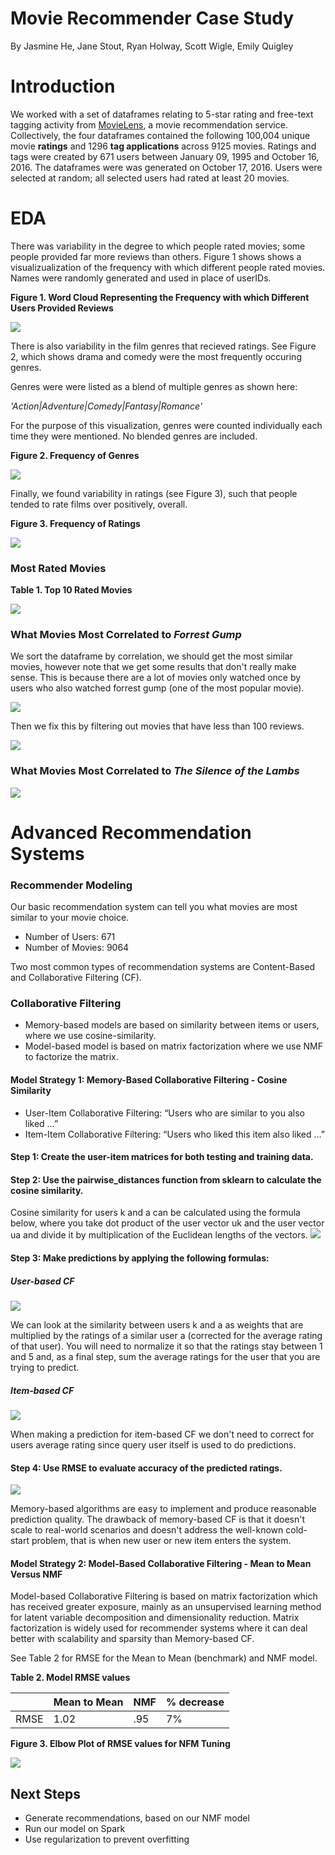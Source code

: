 # Movie Recommender Case Study

By Jasmine He, Jane Stout, Ryan Holway, Scott Wigle, Emily Quigley


# Introduction

We worked with a set of dataframes relating to 5-star rating and free-text tagging activity from [MovieLens](http://movielens.org), a movie recommendation service. Collectively, the four dataframes contained the following 100,004 unique movie **ratings** and 1296 **tag applications** across 9125 movies. Ratings and tags were created by 671 users between January 09, 1995 and October 16, 2016. The dataframes were was generated on October 17, 2016. Users were selected at random; all selected users had rated at least 20 movies.

# EDA

<!-- # Basic Recommendation System -->

There was variability in the degree to which people rated movies; some people provided far more reviews than others. Figure 1 shows shows a visualizualization of the frequency with which different people rated movies. Names were randomly generated and used in place of userIDs.

**Figure 1. Word Cloud Representing the Frequency with which Different Users Provided Reviews**

![](image/names_cloud.png)

There is also variability in the film genres that recieved ratings. See Figure 2, which shows drama and comedy were the most frequently occuring genres.

Genres were were listed as a blend of multiple genres as shown here:

 *'Action|Adventure|Comedy|Fantasy|Romance'*

For the purpose of this visualization, genres were counted individually each time they were mentioned. No blended genres are included.

**Figure 2. Frequency of Genres**

![](image/genre_histogram.png)

Finally, we found variability in ratings (see Figure 3), such that people tended to rate films over positively, overall.

**Figure 3. Frequency of Ratings**

![](image/ratings_freq.png)

### Most Rated Movies
**Table 1. Top 10 Rated Movies**

![](image/mostRates.png)

### What Movies Most Correlated to *Forrest Gump*
We sort the dataframe by correlation, we should get the most similar movies, however note that we get some results that don't really make sense.
This is because there are a lot of movies only watched once by users who also watched forrest gump (one of the most popular movie).

![](image/fg_1.png)

Then we fix this by filtering out movies that have less than 100 reviews.

![](image/fg_2.png)

### What Movies Most Correlated to *The Silence of the Lambs*

![](image/silence.png)

# Advanced Recommendation Systems

### Recommender Modeling

Our basic recommendation system can tell you what movies are most similar to your movie choice.

- Number of Users: 671
- Number of Movies: 9064

<!-- First we create a userId-movieTitle matrix, where each cell contained a rating that the user gave to a particular movie. Note there will be a lot of NaN values, because most people have not rated most of the movies. -->

Two most common types of recommendation systems are Content-Based and Collaborative Filtering (CF).

### Collaborative Filtering

- Memory-based models are based on similarity between items or users, where we use cosine-similarity.
- Model-based model is based on matrix factorization where we use NMF to factorize the matrix.

#### Model Strategy 1: Memory-Based Collaborative Filtering - Cosine Similarity
- User-Item Collaborative Filtering: “Users who are similar to you also liked …”
- Item-Item Collaborative Filtering: “Users who liked this item also liked …”


#### Step 1: Create the user-item matrices for both testing and training data.
#### Step 2: Use the pairwise_distances function from sklearn to calculate the cosine similarity.
Cosine similarity for users k and a can be calculated using the formula below, where you take dot product of the user vector uk and the user vector ua and divide it by multiplication of the Euclidean lengths of the vectors.
![](image/cos.png)

#### Step 3: Make predictions by applying the following formulas:
##### User-based CF
![](image/user_based_cf.png)

We can look at the similarity between users k and a as weights that are multiplied by the ratings of a similar user a (corrected for the average rating of that user). You will need to normalize it so that the ratings stay between 1 and 5 and, as a final step, sum the average ratings for the user that you are trying to predict.

##### Item-based CF
![](image/item_based_cf.png)

When making a prediction for item-based CF we don't need to correct for users average rating since query user itself is used to do predictions.

#### Step 4: Use RMSE to evaluate accuracy of the predicted ratings.

![](image/rmse_1.png)

Memory-based algorithms are easy to implement and produce reasonable prediction quality. The drawback of memory-based CF is that it doesn't scale to real-world scenarios and doesn't address the well-known cold-start problem, that is when new user or new item enters the system.

#### Model Strategy 2: Model-Based Collaborative Filtering - Mean to Mean Versus NMF

Model-based Collaborative Filtering is based on matrix factorization which has received greater exposure, mainly as an unsupervised learning method for latent variable decomposition and dimensionality reduction. Matrix factorization is widely used for recommender systems where it can deal better with scalability and sparsity than Memory-based CF.

See Table 2 for RMSE for the Mean to Mean (benchmark) and NMF model.

**Table 2. Model RMSE values**

|      | Mean to Mean | NMF | % decrease |
|------|--------------|-----|------------|
| RMSE | 1.02         | .95 | 7%         |

<!-- ##### SVD
Collaborative Filtering can be formulated by approximating a matrix X by using singular value decomposition.
The general equation can be expressed as follows:

![](image/svd.png)

Elements on the diagonal in S are known as singular values of X.

Matrix X can be factorized to U, S and V. The U matrix represents the feature vectors corresponding to the users in the hidden feature space and the V matrix represents the feature vectors corresponding to the items in the hidden feature space.

User-based CF RMSE: 3.09
- SVD can be very slow and computationally expensive.
- Apply stochastic gradient descent to reduce RMSE.
- Use regularization terms to prevent overfitting. -->

**Figure 3. Elbow Plot of RMSE values for NFM Tuning**

![](image/nmf-rmse.png)

## Next Steps

- Generate recommendations, based on our NMF model
- Run our model on Spark
- Use regularization to prevent overfitting
